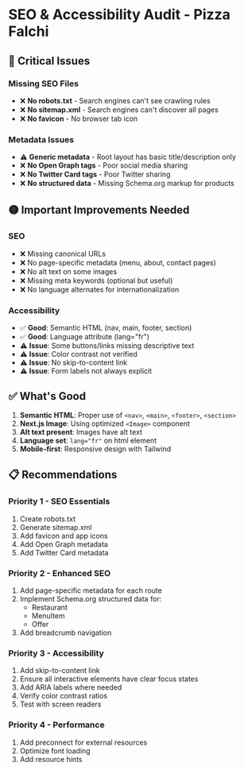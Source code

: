 # SEO & Accessibility Audit - Pizza Falchi

## 🔴 Critical Issues

### Missing SEO Files
- ❌ **No robots.txt** - Search engines can't see crawling rules
- ❌ **No sitemap.xml** - Search engines can't discover all pages
- ❌ **No favicon** - No browser tab icon

### Metadata Issues
- ⚠️ **Generic metadata** - Root layout has basic title/description only
- ❌ **No Open Graph tags** - Poor social media sharing
- ❌ **No Twitter Card tags** - Poor Twitter sharing
- ❌ **No structured data** - Missing Schema.org markup for products

## 🟡 Important Improvements Needed

### SEO
- ❌ Missing canonical URLs
- ❌ No page-specific metadata (menu, about, contact pages)
- ❌ No alt text on some images
- ❌ Missing meta keywords (optional but useful)
- ❌ No language alternates for internationalization

### Accessibility
- ✅ **Good**: Semantic HTML (nav, main, footer, section)
- ✅ **Good**: Language attribute (lang="fr")
- ⚠️ **Issue**: Some buttons/links missing descriptive text
- ⚠️ **Issue**: Color contrast not verified
- ⚠️ **Issue**: No skip-to-content link
- ⚠️ **Issue**: Form labels not always explicit

## ✅ What's Good

1. **Semantic HTML**: Proper use of `<nav>`, `<main>`, `<footer>`, `<section>`
2. **Next.js Image**: Using optimized `<Image>` component
3. **Alt text present**: Images have alt text
4. **Language set**: `lang="fr"` on html element
5. **Mobile-first**: Responsive design with Tailwind

## 📋 Recommendations

### Priority 1 - SEO Essentials
1. Create robots.txt
2. Generate sitemap.xml
3. Add favicon and app icons
4. Add Open Graph metadata
5. Add Twitter Card metadata

### Priority 2 - Enhanced SEO
1. Add page-specific metadata for each route
2. Implement Schema.org structured data for:
   - Restaurant
   - MenuItem
   - Offer
3. Add breadcrumb navigation

### Priority 3 - Accessibility
1. Add skip-to-content link
2. Ensure all interactive elements have clear focus states
3. Add ARIA labels where needed
4. Verify color contrast ratios
5. Test with screen readers

### Priority 4 - Performance
1. Add preconnect for external resources
2. Optimize font loading
3. Add resource hints
